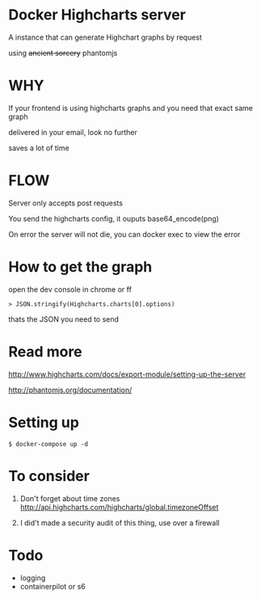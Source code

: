 Docker Highcharts server
================================

A instance that can generate Highchart graphs by request

using ~~ancient sorcery~~ phantomjs
 
WHY
================================

If your frontend is using highcharts graphs and you need that exact same graph

delivered in your email, look no further

saves a lot of time

FLOW
================================
Server only accepts post requests

You send the highcharts config, it ouputs base64_encode(png)

On error the server will not die, you can docker exec to view the error

How to get the graph
================================
open the dev console in chrome or ff
```
> JSON.stringify(Highcharts.charts[0].options)
```

thats the JSON you need to send


Read more
================================
http://www.highcharts.com/docs/export-module/setting-up-the-server


http://phantomjs.org/documentation/


Setting up
================================

```
$ docker-compose up -d
```

To consider
================================
1) Don't forget about time zones http://api.highcharts.com/highcharts/global.timezoneOffset

2) I did't made a security audit of this thing, use over a firewall

Todo 
================================
- logging 
- containerpilot or s6
